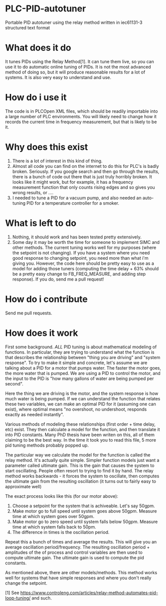 # PLC-PID-autotuner
Portable PID autotuner using the relay method written in iec61131-3 structured text format

# What does it do
It tunes PIDs using the Relay Method[1]. It can tune them live, so you can use it to do automatic online tuning of PIDs.
It is not the most advanced method of doing so, but it will produce reasonable results for a lot of systems.
It is also very easy to understand and use.

# How do i use it
The code is in PLCOpen XML files, which should be readily importable into a large number of PLC environments. You will likely need to change how it records the current time in frequency measurement, but that is likely to be it.

# Why does this exist
1. There is a lot of interest in this kind of thing.
1. Almost all code you can find on the internet to do this for PLC's is badly broken. Seriously. If you google search and then go through the results, there is a bunch of code out there that is just truly horribly broken. It looks like it might work, but for example, it has a frequency measurement function that only counts rising edges and so gives you wrong results, or ....
1. I needed to tune a PID for a vacuum pump, and also needed an auto-tuning PID for a temperature controller for a smoker.

# What is left to do
1. Nothing, it should work and has been tested pretty extensively.
1. Some day it may be worth the time for someone to implement SIMC and other methods. The current tuning works well for my purposes (where the setpoint is not changing). If you have a system where you need good response to changing setpoint, you need more than what i'm giving you.  However, the code here should be pretty easy to use as a model for adding those tuners (computing the time delay + 63% should be a pretty easy change to FB_FREQ_MEASURE, and adding step response). If you do, send me a pull request!

# How do i contribute
Send me pull requests.

# How does it work
First some background.
*ALL* PID tuning is about mathematical modeling of functions.  In particular, they are trying to understand what the function is that describes the relationship between "thing you are driving" and "system response".
To try to make it simple and concrete, let's assume we are talking about a PID for a motor that pumps water.  The faster the motor goes, the more water that is pumped.  We are using a PID to control the motor, and the input to the PID is "how many gallons of water are being pumped per second".

Here the thing we are driving is the motor, and the system response is how much water is being pumped.  If we can understand the function that relates these two variables, we can make an optimal PID for it (assuming one can exist), where optimal means "no overshoot, no undershoot, responds exactly as needed instantly".

Various methods of modeling these relationships (first order + time delay, etc) exist.  They then calculate a model for the function, and then translate it into PID constants. Many PhD thesis have been writen on this, all of them claiming to be the best way.  In the time it took you to read this file, 5 more pid tuning methods probably popped up.

The particular way we calculate the model for the function is called the relay method.  It's actually quite simple.  Simpler function models just want a parameter called ultimate gain. This is the gain that causes the system to start oscillating.  People often resort to trying to find it by hand. 
The relay method works backwards - it forces the system to oscillate, then computes the ultimate gain from the resulting oscillation (it turns out to fairly easy to approximate well)

The exact process looks like this (for our motor above):
1. Choose a setpoint for the system that is achiveable. Let's say 50gpm.
2. Make motor go to full speed until system goes above 50gpm. Measure time at which system goes over 50gpm.
3. Make motor go to zero speed until system falls below 50gpm. Measure time at which system falls back to 50pm.
4. The difference in times is the oscillation period.

Repeat this a bunch of times and average the results. This will give you an average oscillation period/frequency.
The resulting oscillation period + amplitudes of the of process and control variables are then used to compute ultimate gain.
The ultimate gain is used to compute the pid constants.

As mentioned above, there are other models/methods.  This method works well for systems that have simple responses and where you don't really change the setpoint.



[1] See https://www.controleng.com/articles/relay-method-automates-pid-loop-tuning/ and such.
